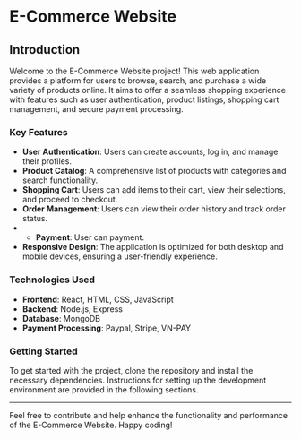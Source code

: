 # E-Commerce Website

## Introduction

Welcome to the E-Commerce Website project! This web application provides a platform for users to browse, search, and purchase a wide variety of products online. It aims to offer a seamless shopping experience with features such as user authentication, product listings, shopping cart management, and secure payment processing.

### Key Features

- **User Authentication**: Users can create accounts, log in, and manage their profiles.
- **Product Catalog**: A comprehensive list of products with categories and search functionality.
- **Shopping Cart**: Users can add items to their cart, view their selections, and proceed to checkout.
- **Order Management**: Users can view their order history and track order status.
- - **Payment**: User can payment.
- **Responsive Design**: The application is optimized for both desktop and mobile devices, ensuring a user-friendly experience.

### Technologies Used

- **Frontend**: React, HTML, CSS, JavaScript
- **Backend**: Node.js, Express
- **Database**: MongoDB
- **Payment Processing**: Paypal, Stripe, VN-PAY
### Getting Started

To get started with the project, clone the repository and install the necessary dependencies. Instructions for setting up the development environment are provided in the following sections.

---

Feel free to contribute and help enhance the functionality and performance of the E-Commerce Website. Happy coding!


